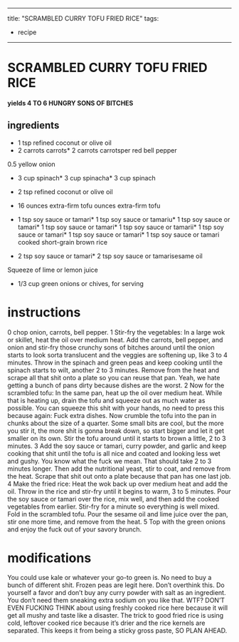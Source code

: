 

	
---
title: "SCRAMBLED CURRY TOFU FRIED RICE"
tags:
  - recipe
---
# SCRAMBLED CURRY TOFU FRIED RICE
#### yields 4 TO 6 HUNGRY SONS OF BITCHES
## ingredients
* 1 tsp refined coconut or olive oil
* 2 carrots carrots* 2 carrots carrotsper red bell pepper

0.5 yellow onion
* 3 cup spinach* 3 cup spinacha* 3 cup spinach
* 2 tsp refined coconut or olive oil

* 16 ounces extra-firm tofu ounces extra-firm tofu
* 1 tsp soy sauce or tamari* 1 tsp soy sauce or tamariu* 1 tsp soy sauce or tamari* 1 tsp soy sauce or tamari* 1 tsp soy sauce or tamarii* 1 tsp soy sauce or tamari* 1 tsp soy sauce or tamari* 1 tsp soy sauce or tamari cooked short-grain brown rice

* 2 tsp soy sauce or tamari* 2 tsp soy sauce or tamarisesame oil

Squeeze of lime or lemon juice
* 1/3 cup green onions or chives, for serving

# instructions
0 chop onion, carrots, bell pepper.
1 Stir-fry the vegetables: In a large wok or skillet, heat the oil over medium heat. Add the carrots, bell pepper, and onion and stir-fry those crunchy sons of bitches around until the onion starts to look sorta translucent and the veggies are softening up, like 3 to 4 minutes. Throw in the spinach and green peas and keep cooking until the spinach starts to wilt, another 2 to 3 minutes. Remove from the heat and scrape all that shit onto a plate so you can reuse that pan. Yeah, we hate getting a bunch of pans dirty because dishes are the worst.
2 Now for the scrambled tofu: In the same pan, heat up the oil over medium heat. While that is heating up, drain the tofu and squeeze out as much water as possible. You can squeeze this shit with your hands, no need to press this because again: Fuck extra dishes. Now crumble the tofu into the pan in chunks about the size of a quarter. Some small bits are cool, but the more you stir it, the more shit is gonna break down, so start bigger and let it get smaller on its own. Stir the tofu around until it starts to brown a little, 2 to 3 minutes.
3 Add the soy sauce or tamari, curry powder, and garlic and keep cooking that shit until the tofu is all nice and coated and looking less wet and gushy. You know what the fuck we mean. That should take 2 to 3 minutes longer. Then add the nutritional yeast, stir to coat, and remove from the heat. Scrape that shit out onto a plate because that pan has one last job.
4 Make the fried rice: Heat the wok back up over medium heat and add the oil. Throw in the rice and stir-fry until it begins to warm, 3 to 5 minutes. Pour the soy sauce or tamari over the rice, mix well, and then add the cooked vegetables from earlier. Stir-fry for a minute so everything is well mixed. Fold in the scrambled tofu. Pour the sesame oil and lime juice over the pan, stir one more time, and remove from the heat.
5 Top with the green onions and enjoy the fuck out of your savory brunch.

# modifications

You could use kale or whatever your go-to green is. No need to buy a bunch of different shit.
 Frozen peas are legit here. Don’t overthink this.
 Do yourself a favor and don’t buy any curry powder with salt as an ingredient. You don’t need them sneaking extra sodium on you like that.
 WTF?
DON’T EVEN FUCKING THINK about using freshly cooked rice here because it will get all mushy and taste like a disaster. The trick to good fried rice is using cold, leftover cooked rice because it’s drier and the rice kernels are separated. This keeps it from being a sticky gross paste, SO PLAN AHEAD.
	

